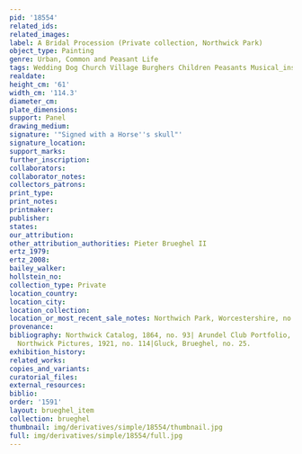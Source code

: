 ```yaml
---
pid: '18554'
related_ids: 
related_images: 
label: A Bridal Procession (Private collection, Northwick Park)
object_type: Painting
genre: Urban, Common and Peasant Life
tags: Wedding Dog Church Village Burghers Children Peasants Musical_instruments
realdate: 
height_cm: '61'
width_cm: '114.3'
diameter_cm: 
plate_dimensions: 
support: Panel
drawing_medium: 
signature: '"Signed with a Horse''s skull"'
signature_location: 
support_marks: 
further_inscription: 
collaborators: 
collaborator_notes: 
collectors_patrons: 
print_type: 
print_notes: 
printmaker: 
publisher: 
states: 
our_attribution: 
other_attribution_authorities: Pieter Brueghel II
ertz_1979: 
ertz_2008: 
bailey_walker: 
hollstein_no: 
collection_type: Private
location_country: 
location_city: 
location_collection: 
location_or_most_recent_sale_notes: Northwich Park, Worcestershire, no. 12
provenance: 
bibliography: Northwick Catalog, 1864, no. 93| Arundel Club Portfolio, 1912 (12)|Borenius,
  Northwick Pictures, 1921, no. 114|Gluck, Brueghel, no. 25.
exhibition_history: 
related_works: 
copies_and_variants: 
curatorial_files: 
external_resources: 
biblio: 
order: '1591'
layout: brueghel_item
collection: brueghel
thumbnail: img/derivatives/simple/18554/thumbnail.jpg
full: img/derivatives/simple/18554/full.jpg
---
```

